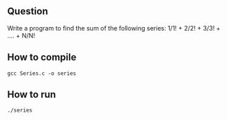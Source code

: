 ## Question
Write a program to find the sum of the following series:
1/1! + 2/2! + 3/3! + …. + N/N!
    
## How to compile
    gcc Series.c -o series
  
## How to run
    ./series
